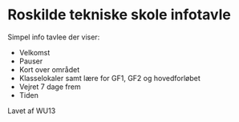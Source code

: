 # Roskilde tekniske skole infotavle 
Simpel info tavlee der viser:
- Velkomst 
- Pauser
- Kort over området
- Klasselokaler samt lære for GF1, GF2 og hovedforløbet
- Vejret 7 dage frem
- Tiden

Lavet af WU13
